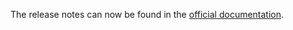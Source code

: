 The release notes can now be found in the [official documentation](https://gregsdennis.github.io/Manatee.Json/releasenotes).